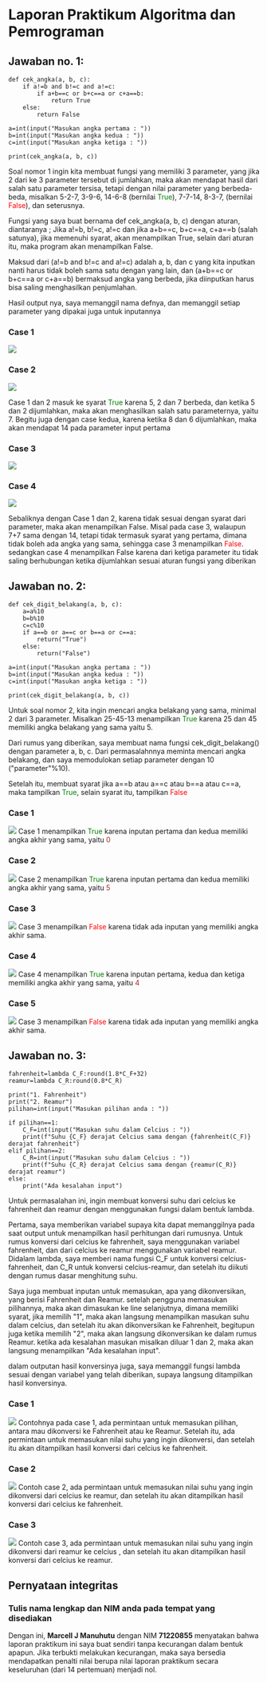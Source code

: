 # Laporan Praktikum Algoritma dan Pemrograman

## Jawaban no. 1:
~~~
def cek_angka(a, b, c):
    if a!=b and b!=c and a!=c:
        if a+b==c or b+c==a or c+a==b:
            return True
    else:
        return False

a=int(input("Masukan angka pertama : "))
b=int(input("Masukan angka kedua : "))    
c=int(input("Masukan angka ketiga : "))

print(cek_angka(a, b, c))
~~~

Soal nomor 1 ingin kita membuat fungsi yang memiliki 3 parameter, yang jika 2 dari ke 3 parameter tersebut di jumlahkan, maka akan mendapat hasil dari salah satu parameter tersisa, tetapi dengan nilai parameter yang berbeda-beda, misalkan 5-2-7, 3-9-6, 14-6-8 (bernilai <span style="color:green;">True</span>), 7-7-14, 8-3-7, (bernilai <span style="color:red;">False</span>), dan seterusnya.

Fungsi yang saya buat bernama def cek_angka(a, b, c) dengan aturan, diantaranya ; Jika a!=b, b!=c, a!=c dan jika a+b==c, b+c==a, c+a==b (salah satunya), jika memenuhi syarat, akan menampilkan True, selain dari aturan itu, maka program akan menampilkan False.

Maksud dari (a!=b and b!=c and a!=c) adalah a, b, dan c yang kita inputkan nanti harus tidak boleh sama satu dengan yang lain, dan (a+b==c or b+c==a or c+a==b) bermaksud angka yang berbeda, jika diinputkan harus bisa saling menghasilkan penjumlahan.

Hasil output nya, saya memanggil nama defnya, dan memanggil setiap parameter yang dipakai juga untuk inputannya

### Case 1
<img src=Case1_No1.png>

### Case 2
<img src=Case2_No1.png>

Case 1 dan 2 masuk ke syarat <span style="color:green;">True</span> karena 5, 2 dan 7 berbeda, dan ketika 5 dan 2 dijumlahkan, maka akan menghasilkan salah satu parameternya, yaitu 7. Begitu juga dengan case kedua, karena ketika 8 dan 6 dijumlahkan, maka akan mendapat 14 pada parameter input pertama

### Case 3
<img src=Case3_No1.png>

### Case 4
<img src=Case4_No1.png>

Sebaliknya dengan Case 1 dan 2, karena tidak sesuai dengan syarat dari parameter, maka akan menampilkan False. Misal pada case 3, walaupun 7+7 sama dengan 14, tetapi tidak termasuk syarat yang pertama, dimana tidak boleh ada angka yang sama, sehingga case 3 menampilkan <span style="color:red;">False</span>. sedangkan case 4 menampilkan False karena dari ketiga parameter itu tidak saling berhubungan ketika dijumlahkan sesuai aturan fungsi yang diberikan

## Jawaban no. 2:
~~~
def cek_digit_belakang(a, b, c):
    a=a%10
    b=b%10
    c=c%10
    if a==b or a==c or b==a or c==a:
        return("True")
    else:
        return("False")

a=int(input("Masukan angka pertama : "))
b=int(input("Masukan angka kedua : "))
c=int(input("Masukan angka ketiga : "))

print(cek_digit_belakang(a, b, c))
~~~

Untuk soal nomor 2, kita ingin mencari angka belakang yang sama, minimal 2 dari 3 parameter. Misalkan 25-45-13 menampilkan <span style="color:green;">True</span> karena 25 dan 45 memiliki angka belakang yang sama yaitu 5.
    
Dari rumus yang diberikan, saya membuat nama fungsi cek_digit_belakang() dengan parameter a, b, c. Dari permasalahnnya meminta mencari angka belakang, dan saya memodulokan setiap parameter dengan 10 ("parameter"%10).

Setelah itu, membuat syarat jika a==b atau a==c atau b==a atau c==a, maka tampilkan <span style="color:green;">True</span>, selain syarat itu, tampilkan <span style="color:red;">False</span>

### Case 1
<img src=Case1_No2.png>
Case 1 menampilkan <span style="color:green;">True</span> karena inputan pertama dan kedua memiliki angka akhir yang sama, yaitu <span style="color:brown;">0</span>

### Case 2
<img src=Case2_No2.png>
Case 2 menampilkan <span style="color:green;">True</span> karena inputan pertama dan kedua memiliki angka akhir yang sama, yaitu <span style="color:brown;">5</span>

### Case 3
<img src=Case3_No2.png>
Case 3 menampilkan <span style="color:red;">False</span> karena tidak ada inputan yang memiliki angka akhir sama.

### Case 4
<img src=Case4_No2.png>
Case 4 menampilkan <span style="color:green;">True</span> karena inputan pertama, kedua dan ketiga memiliki angka akhir yang sama, yaitu <span style="color:brown;">4</span>

### Case 5
<img src=Case5_No2.png>
Case 3 menampilkan <span style="color:red;">False</span> karena tidak ada inputan yang memiliki angka akhir sama.

## Jawaban no. 3:
~~~
fahrenheit=lambda C_F:round(1.8*C_F+32)
reamur=lambda C_R:round(0.8*C_R)

print("1. Fahrenheit")
print("2. Reamur")
pilihan=int(input("Masukan pilihan anda : "))

if pilihan==1:
    C_F=int(input("Masukan suhu dalam Celcius : "))
    print(f"Suhu {C_F} derajat Celcius sama dengan {fahrenheit(C_F)} derajat fahrenheit")
elif pilihan==2:
    C_R=int(input("Masukan suhu dalam Celcius : "))
    print(f"Suhu {C_R} derajat Celcius sama dengan {reamur(C_R)} derajat reamur")
else:
    print("Ada kesalahan input")
~~~

Untuk permasalahan ini, ingin membuat konversi suhu dari celcius ke fahrenheit dan reamur dengan menggunakan fungsi dalam bentuk lambda. 

Pertama, saya memberikan variabel supaya kita dapat memanggilnya pada saat output untuk menampilkan hasil perhitungan dari rumusnya. Untuk rumus konversi dari celcius ke fahrenheit, saya menggunakan variabel fahrenheit, dan dari celcius ke reamur menggunakan variabel reamur. Didalam lambda, saya memberi nama fungsi C_F untuk konversi celcius-fahrenheit, dan C_R untuk konversi celcius-reamur, dan setelah itu diikuti dengan rumus dasar menghitung suhu.

Saya juga membuat inputan untuk memasukan, apa yang dikonversikan, yang berisi Fahrenheit dan Reamur. setelah pengguna memasukan pilihannya, maka akan dimasukan ke line selanjutnya, dimana memiliki syarat, jika memilih "1", maka akan langsung menampilkan masukan suhu dalam celcius, dan setelah itu akan dikonversikan ke Fahrenheit, begitupun juga ketika memilih "2", maka akan langsung dikonversikan ke dalam rumus Reamur. ketika ada kesalahan masukan misalkan diluar 1 dan 2, maka akan langsung menampilkan "Ada kesalahan input".

dalam outputan hasil konversinya juga, saya memanggil fungsi lambda sesuai dengan variabel yang telah diberikan, supaya langsung ditampilkan hasil konversinya.

### Case 1
<img src=Case1_No3.png>
Contohnya pada case 1, ada permintaan untuk memasukan pilihan, antara mau dikonversi ke Fahrenheit atau ke Reamur. Setelah itu, ada permintaan untuk memasukan nilai suhu yang ingin dikonversi, dan setelah itu akan ditampilkan hasil konversi  dari celcius ke fahrenheit.

### Case 2
<img src=Case2_No3.png>
Contoh case 2, ada permintaan untuk memasukan nilai suhu yang ingin dikonversi dari celcius ke reamur, dan setelah itu akan ditampilkan hasil konversi  dari celcius ke fahrenheit.

### Case 3
<img src=Case3_No3.png>
Contoh case 3, ada permintaan untuk memasukan nilai suhu yang ingin dikonversi dari reamur ke celcius  , dan setelah itu akan ditampilkan hasil konversi  dari celcius ke reamur.



## Pernyataan integritas
### Tulis nama lengkap dan NIM anda pada tempat yang disediakan

Dengan ini, **Marcell J Manuhutu** dengan NIM **71220855** menyatakan bahwa laporan praktikum ini saya buat sendiri tanpa kecurangan dalam bentuk apapun.  Jika terbukti melakukan kecurangan, maka saya bersedia mendapatkan penalti nilai berupa nilai laporan praktikum secara keseluruhan (dari 14 pertemuan) menjadi nol.